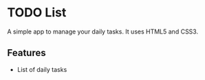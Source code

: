 # TODO List
A simple app to manage your daily tasks.
It uses HTML5 and CSS3.

## Features
* List of daily tasks